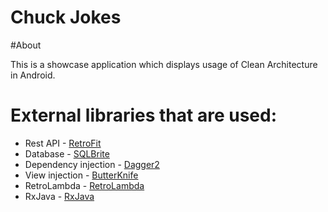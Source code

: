 Chuck Jokes
===========

#About

This is a showcase application which displays usage of Clean Architecture in Android.

# External libraries that are used:

* Rest API - [RetroFit](http://square.github.io/retrofit/)
* Database - [SQLBrite](https://github.com/square/sqlbrite)
* Dependency injection - [Dagger2](http://google.github.io/dagger/)
* View injection - [ButterKnife](https://github.com/JakeWharton/butterknife)
* RetroLambda - [RetroLambda](https://github.com/orfjackal/retrolambda)
* RxJava - [RxJava](https://github.com/ReactiveX/RxJava)
